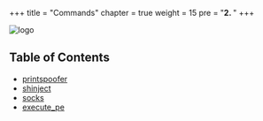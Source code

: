 +++
title = "Commands"
chapter = true
weight = 15
pre = "<b>2. </b>"
+++

![logo](/agents/arachne/arachne.svg?width=600px)

## Table of Contents

  * [printspoofer](/agents/arachne/commands/printspoofer/)
  * [shinject](/agents/arachne/commands/shinject/)
  * [socks](/agents/arachne/commands/socks/)
  * [execute_pe](/agents/arachne/commands/execute_pe/)
